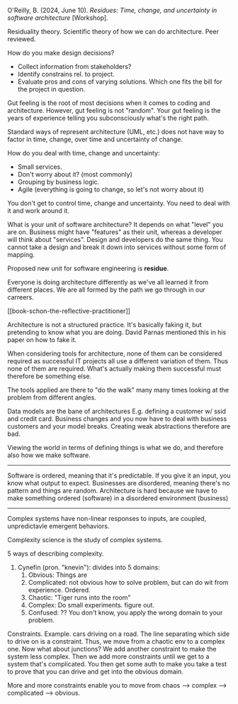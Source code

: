 O'Reilly, B. (2024, June 10). _Residues: Time, change, and uncertainty in software architecture_ [Workshop].

Residuality theory. Scientific theory of how we can do architecture. Peer reviewed.

How do you make design decisions?
- Collect information from stakeholders?
- Identify constrains rel. to project.
- Evaluate pros and cons of varying solutions. Which one fits the bill for the project in question.

Gut feeling is the root of most decisions when it comes to coding and architecture. However, gut feeling is not "random". Your gut feeling is the years of experience telling you subconsciously what's the right path.

Standard ways of represent architecture (UML, etc.) does not have way to factor in time, change, over time and uncertainty of change.

How do you deal with time, change and uncertainty:
- Small services.
- Don't worry about it? (most commonly)
- Grouping by business logic.
- Agile (everything is going to change, so let's not worry about it)

You don't get to control time, change and uncertainty. You need to deal with it and work around it.

What is your unit of software architecture? It depends on what "level" you are on. Business might have "features" as their unit, whereas a developer will think about "services". Design and developers do the same thing. You cannot take a design and break it down into services without some form of mapping.

Proposed new unit for software engineering is **residue**.

Everyone is doing architecture differently as we've all learned it from different places. We are all formed by the path we go through in our carreers.

[[book-schon-the-reflective-practitioner]]

Architecture is not a structured practice. It's basically faking it, but pretending to know what you are doing. David Parnas mentioned this in his paper on how to fake it.

When considering tools for architecture, none of them can be considered required as successful IT projects all use a different variation of them. Thus none of them are required. What's actually making them successful must therefore be something else.

The tools applied are there to "do the walk" many many times looking at the problem from different angles.

Data models are the bane of architectures E.g. defining a customer w/ ssid and credit card. Business changes and you now have to deal with business customers and your model breaks. Creating weak abstractions therefore are bad.

Viewing the world in terms of defining things is what we do, and therefore also how we make software.

---

Software is ordered, meaning that it's predictable. If you give it an input, you know what output to expect. Businesses are disordered, meaning there's no pattern and things are random. Architecture is hard because we have to make something ordered (software) in a disordered environment (business)

---

Complex systems have non-linear responses to inputs, are coupled, unpredictavle emergent behaviors.

Complexity science is the study of complex systems.

5 ways of describing complexity.

1. Cynefin (pron. "knevin"): divides into 5 domains:
	1. Obvious: Things are 
	2. Complicated: not obvious how to solve problem, but can do wit from experience. Ordered.
	3. Chaotic: "Tiger runs into the room"
	4. Complex: Do small experiments. figure out.
	5. Confused: ?? You don't know, you apply the wrong domain to your problem.

Constraints. Example. cars driving on a road. The line separating which side to drive on is a constraint. Thus, we move from a chaotic env to a complex one. Now what about junctions? We add another constraint to make the system less complex. Then we add more constraints until we get to a system that's complicated. You then get some auth to make you take a test to prove that you can drive and get into the obvious domain.

More and more constraints enable you to move from chaos --> complex --> complicated --> obvious.

